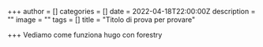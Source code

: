 +++
author = []
categories = []
date = 2022-04-18T22:00:00Z
description = ""
image = ""
tags = []
title = "Titolo di prova per provare"

+++
Vediamo come funziona hugo con forestry